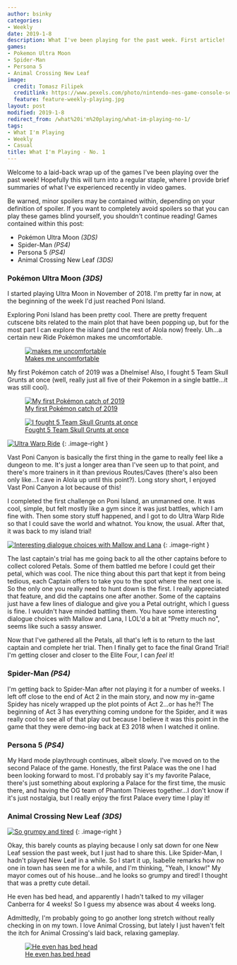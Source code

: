 ```yaml
---
author: bsinky
categories:
- Weekly
date: 2019-1-8
description: What I've been playing for the past week. First article!
games:
- Pokemon Ultra Moon
- Spider-Man
- Persona 5
- Animal Crossing New Leaf
image:
  credit: Tomasz Filipek
  creditlink: https://www.pexels.com/photo/nintendo-nes-game-console-set-1637438/
  feature: feature-weekly-playing.jpg
layout: post
modified: 2019-1-8
redirect_from: /what%20i'm%20playing/what-im-playing-no-1/
tags:
- What I'm Playing
- Weekly
- Casual
title: What I'm Playing - No. 1
---
```


Welcome to a laid-back wrap up of the games I've been playing over the past week! Hopefully this will turn into a regular staple, where I provide brief summaries of what I've experienced recently in video games.

Be warned, minor spoilers may be contained within, depending on your definition of spoiler. If you want to completely avoid spoilers so that you can play these games blind yourself, you shouldn't continue reading! Games contained within this post:

 - Pokémon Ultra Moon *(3DS)*
 - Spider-Man *(PS4)*
 - Persona 5 *(PS4)*
 - Animal Crossing New Leaf *(3DS)*

<!--more-->

### Pokémon Ultra Moon *(3DS)*

I started playing Ultra Moon in November of 2018. I'm pretty far in now, at the beginning of the week I'd just reached Poni Island.

Exploring Poni Island has been pretty cool. There are pretty frequent cutscene bits related to the main plot that have been popping up, but for the most part I can explore the island (and the rest of Alola now) freely. Uh...a certain new Ride Pokémon makes me uncomfortable.

<figure class="half center">
    <a href="https://i.imgur.com/J4vqZSF.png"><img src="https://i.imgur.com/J4vqZSFm.png" alt="makes me uncomfortable"/>
    <figcaption>Makes me uncomfortable</figcaption></a>
</figure>

My first Pokémon catch of 2019 was a Dhelmise! Also, I fought 5 Team Skull Grunts at once (well, really just all five of their Pokemon in a single battle...it was still cool).

<figure class="half center">
    <a href="https://i.imgur.com/QaNNJaf.png"><img src="https://i.imgur.com/QaNNJafm.png" alt="My first Pokémon catch of 2019"/>
    <figcaption>My first Pokémon catch of 2019</figcaption></a>
</figure>

<figure class="half center">
    <a href="https://i.imgur.com/XWqHhXO.png"><img src="https://i.imgur.com/XWqHhXOm.png" alt="I fought 5 Team Skull Grunts at once"/>
    <figcaption>Fought 5 Team Skull Grunts at once</figcaption></a>
</figure>

[![Ultra Warp Ride](https://i.imgur.com/zlIvKBmm.png)](https://i.imgur.com/zlIvKBm.png)
{: .image-right }

Vast Poni Canyon is basically the first thing in the game to really feel like a dungeon to me. It's just a longer area than I've seen up to that point, and there's more trainers in it than previous Routes/Caves (there's also been only like...1 cave in Alola up until this point?). Long story short, I enjoyed Vast Poni Canyon a lot because of this!

I completed the first challenge on Poni Island, an unmanned one. It was cool, simple, but felt mostly like a gym since it was just battles, which I am fine with. Then some story stuff happened, and I got to do Ultra Warp Ride so that I could save the world and whatnot. You know, the usual. After that, it was back to my island trial!

[![Interesting dialogue choices with Mallow and Lana](https://i.imgur.com/XJMmDUhm.png)](https://i.imgur.com/XJMmDUh.png)
{: .image-right }

The last captain's trial has me going back to all the other captains before to collect colored Petals. Some of them battled me before I could get their petal, which was cool. The nice thing about this part that kept it from being tedious, each Captain offers to take you to the spot where the next one is. So the only one you really need to hunt down is the first. I really appreciated that feature, and did the captains one after another. Some of the captains just have a few lines of dialogue and give you a Petal outright, which I guess is fine. I wouldn't have minded battling them. You have some interesting dialogue choices with Mallow and Lana, I LOL'd a bit at "Pretty much no", seems like such a sassy answer.

Now that I've gathered all the Petals, all that's left is to return to the last captain and complete her trial. Then I finally get to face the final Grand Trial! I'm getting closer and closer to the Elite Four, I can *feel* it!

### Spider-Man *(PS4)*

I'm getting back to Spider-Man after not playing it for a number of weeks. I left off close to the end of Act 2 in the main story, and now my in-game Spidey has nicely wrapped up the plot points of Act 2...or has he?! The beginning of Act 3 has everything coming undone for the Spider, and it was really cool to see all of that play out because I believe it was this point in the game that they were demo-ing back at E3 2018 when I watched it online.

### Persona 5 *(PS4)*

My Hard mode playthrough continues, albeit slowly. I've moved on to the second Palace of the game. Honestly, the first Palace was the one I had been looking forward to most. I'd probably say it's my favorite Palace, there's just something about exploring a Palace for the first time, the music there, and having the OG team of Phantom Thieves together...I don't know if it's just nostalgia, but I really enjoy the first Palace every time I play it!

### Animal Crossing New Leaf *(3DS)*

[![So grumpy and tired](https://i.imgur.com/e7oBEmAm.png)](https://i.imgur.com/e7oBEmA.png)
{: .image-right }

Okay, this barely counts as playing because I only sat down for one New Leaf session the past week, but I just had to share this. Like Spider-Man, I hadn't played New Leaf in a while. So I start it up, Isabelle remarks how no one in town has seen me for a while, and I'm thinking, "Yeah, I know!" My mayor comes out of his house...and he looks so grumpy and tired! I thought that was a pretty cute detail.

He even has bed head, and apparently I hadn't talked to my villager Canberra for 4 weeks! So I guess my absence was about 4 weeks long.

Admittedly, I'm probably going to go another long stretch without really checking in on my town. I love Animal Crossing, but lately I just haven't felt the itch for Animal Crossing's laid back, relaxing gameplay.

<figure class="half center">
    <a href="https://i.imgur.com/ktOTEuA.png"><img src="https://i.imgur.com/ktOTEuAm.png" alt="He even has bed head"/>
    <figcaption>He even has bed head</figcaption></a>
</figure>